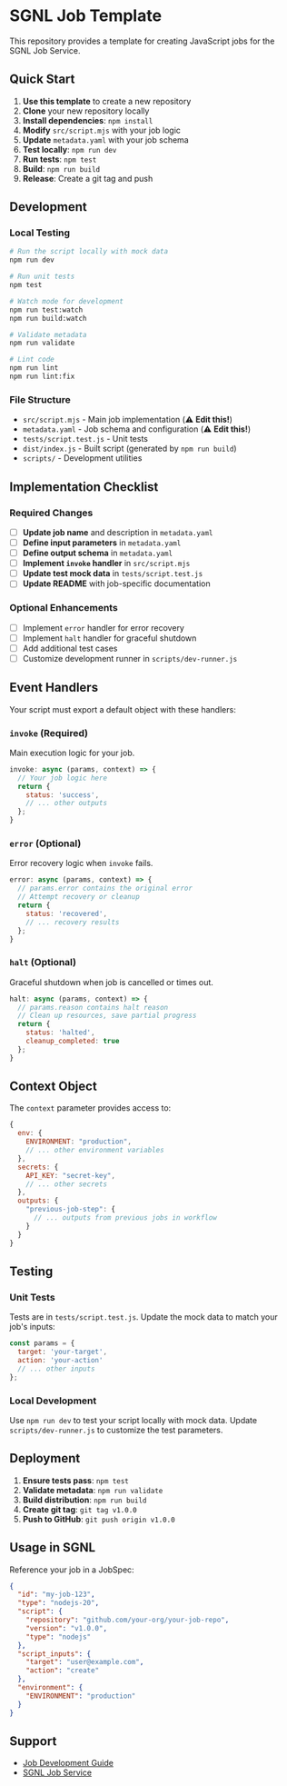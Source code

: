 # SGNL Job Template

This repository provides a template for creating JavaScript jobs for the SGNL Job Service.

## Quick Start

1. **Use this template** to create a new repository
2. **Clone** your new repository locally
3. **Install dependencies**: `npm install`  
4. **Modify** `src/script.mjs` with your job logic
5. **Update** `metadata.yaml` with your job schema
6. **Test locally**: `npm run dev`
7. **Run tests**: `npm test`
8. **Build**: `npm run build`
9. **Release**: Create a git tag and push

## Development

### Local Testing

```bash
# Run the script locally with mock data
npm run dev

# Run unit tests
npm test

# Watch mode for development
npm run test:watch
npm run build:watch

# Validate metadata
npm run validate

# Lint code
npm run lint
npm run lint:fix
```

### File Structure

- `src/script.mjs` - Main job implementation (⚠️ **Edit this!**)
- `metadata.yaml` - Job schema and configuration (⚠️ **Edit this!**)
- `tests/script.test.js` - Unit tests
- `dist/index.js` - Built script (generated by `npm run build`)
- `scripts/` - Development utilities

## Implementation Checklist

### Required Changes

- [ ] **Update job name** and description in `metadata.yaml`
- [ ] **Define input parameters** in `metadata.yaml` 
- [ ] **Define output schema** in `metadata.yaml`
- [ ] **Implement `invoke` handler** in `src/script.mjs`
- [ ] **Update test mock data** in `tests/script.test.js`
- [ ] **Update README** with job-specific documentation

### Optional Enhancements

- [ ] Implement `error` handler for error recovery
- [ ] Implement `halt` handler for graceful shutdown
- [ ] Add additional test cases
- [ ] Customize development runner in `scripts/dev-runner.js`

## Event Handlers

Your script must export a default object with these handlers:

### `invoke` (Required)
Main execution logic for your job.

```javascript
invoke: async (params, context) => {
  // Your job logic here
  return {
    status: 'success',
    // ... other outputs
  };
}
```

### `error` (Optional)
Error recovery logic when `invoke` fails.

```javascript
error: async (params, context) => {
  // params.error contains the original error
  // Attempt recovery or cleanup
  return {
    status: 'recovered',
    // ... recovery results
  };
}
```

### `halt` (Optional)  
Graceful shutdown when job is cancelled or times out.

```javascript
halt: async (params, context) => {
  // params.reason contains halt reason
  // Clean up resources, save partial progress
  return {
    status: 'halted',
    cleanup_completed: true
  };
}
```

## Context Object

The `context` parameter provides access to:

```javascript
{
  env: {
    ENVIRONMENT: "production",
    // ... other environment variables
  },
  secrets: {
    API_KEY: "secret-key",
    // ... other secrets
  },
  outputs: {
    "previous-job-step": {
      // ... outputs from previous jobs in workflow
    }
  }
}
```

## Testing

### Unit Tests

Tests are in `tests/script.test.js`. Update the mock data to match your job's inputs:

```javascript
const params = {
  target: 'your-target',
  action: 'your-action'
  // ... other inputs
};
```

### Local Development

Use `npm run dev` to test your script locally with mock data. Update `scripts/dev-runner.js` to customize the test parameters.

## Deployment

1. **Ensure tests pass**: `npm test`
2. **Validate metadata**: `npm run validate`  
3. **Build distribution**: `npm run build`
4. **Create git tag**: `git tag v1.0.0`
5. **Push to GitHub**: `git push origin v1.0.0`

## Usage in SGNL

Reference your job in a JobSpec:

```json
{
  "id": "my-job-123",
  "type": "nodejs-20",
  "script": {
    "repository": "github.com/your-org/your-job-repo",
    "version": "v1.0.0",
    "type": "nodejs"
  },
  "script_inputs": {
    "target": "user@example.com",
    "action": "create"
  },
  "environment": {
    "ENVIRONMENT": "production"
  }
}
```

## Support

- [Job Development Guide](https://github.com/SGNL-ai/job_service/blob/main/docs/JAVASCRIPT_JOB_DEVELOPMENT.md)
- [SGNL Job Service](https://github.com/SGNL-ai/job_service)